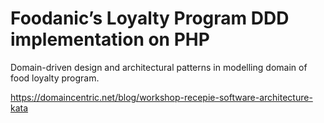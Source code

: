 # Foodanic’s Loyalty Program DDD implementation on PHP

Domain-driven design and architectural patterns in modelling domain of food loyalty program.

https://domaincentric.net/blog/workshop-recepie-software-architecture-kata